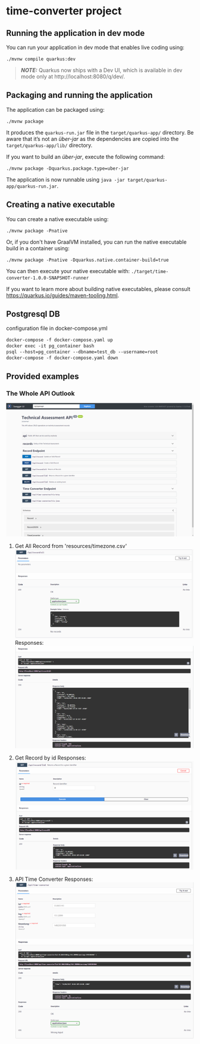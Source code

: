 # time-converter project

## Running the application in dev mode

You can run your application in dev mode that enables live coding using:
```shell script
./mvnw compile quarkus:dev
```

> **_NOTE:_**  Quarkus now ships with a Dev UI, which is available in dev mode only at http://localhost:8080/q/dev/.

## Packaging and running the application

The application can be packaged using:
```shell script
./mvnw package
```
It produces the `quarkus-run.jar` file in the `target/quarkus-app/` directory.
Be aware that it’s not an _über-jar_ as the dependencies are copied into the `target/quarkus-app/lib/` directory.

If you want to build an _über-jar_, execute the following command:
```shell script
./mvnw package -Dquarkus.package.type=uber-jar
```

The application is now runnable using `java -jar target/quarkus-app/quarkus-run.jar`.

## Creating a native executable

You can create a native executable using: 
```shell script
./mvnw package -Pnative
```

Or, if you don't have GraalVM installed, you can run the native executable build in a container using: 
```shell script
./mvnw package -Pnative -Dquarkus.native.container-build=true
```

You can then execute your native executable with: `./target/time-converter-1.0.0-SNAPSHOT-runner`

If you want to learn more about building native executables, please consult https://quarkus.io/guides/maven-tooling.html.

## Postgresql DB
configuration file in docker-compose.yml

``` 
docker-compose -f docker-compose.yaml up
docker exec -it pg_container bash
psql --host=pg_container --dbname=test_db --username=root
docker-compose -f docker-compose.yaml down
```


## Provided examples

### The Whole API Outlook
![](examples/api-outlook.png)


1.  Get All Record from 'resources/timezone.csv'
![](examples/get-all.png)
    Responses:
    ![](examples/get-all-responses.png)
    
2. Get Record by id
   Responses:
   ![](examples/get-by-id.png)
   
3. API Time Converter
   Responses:
   ![](examples/api-time-converter.png)
    